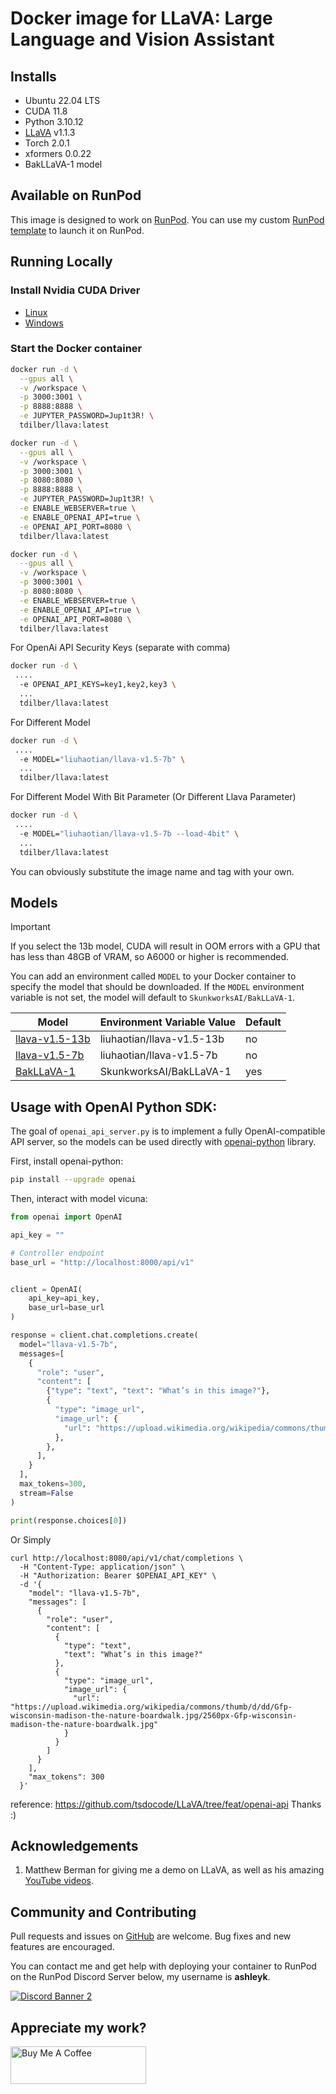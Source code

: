 # Docker image for LLaVA: Large Language and Vision Assistant

## Installs

* Ubuntu 22.04 LTS
* CUDA 11.8
* Python 3.10.12
* [LLaVA](
  https://github.com/haotian-liu/llava) v1.1.3
* Torch 2.0.1
* xformers 0.0.22
* BakLLaVA-1 model

## Available on RunPod

This image is designed to work on [RunPod](https://runpod.io?ref=2xxro4sy).
You can use my custom [RunPod template](
https://runpod.io/gsc?template=g7wd33iuwv&ref=2xxro4sy)
to launch it on RunPod.

## Running Locally

### Install Nvidia CUDA Driver

- [Linux](https://docs.nvidia.com/cuda/cuda-installation-guide-linux/index.html)
- [Windows](https://docs.nvidia.com/cuda/cuda-installation-guide-microsoft-windows/index.html)

### Start the Docker container

```bash
docker run -d \
  --gpus all \
  -v /workspace \
  -p 3000:3001 \
  -p 8888:8888 \
  -e JUPYTER_PASSWORD=Jup1t3R! \
  tdilber/llava:latest
```
```bash
docker run -d \
  --gpus all \
  -v /workspace \
  -p 3000:3001 \
  -p 8080:8080 \
  -p 8888:8888 \
  -e JUPYTER_PASSWORD=Jup1t3R! \
  -e ENABLE_WEBSERVER=true \
  -e ENABLE_OPENAI_API=true \
  -e OPENAI_API_PORT=8080 \
  tdilber/llava:latest
```

```bash
docker run -d \
  --gpus all \
  -v /workspace \
  -p 3000:3001 \
  -p 8080:8080 \
  -e ENABLE_WEBSERVER=true \
  -e ENABLE_OPENAI_API=true \
  -e OPENAI_API_PORT=8080 \
  tdilber/llava:latest
```

For OpenAi API Security Keys (separate with comma)
```bash
docker run -d \
 ....
  -e OPENAI_API_KEYS=key1,key2,key3 \
  ...
  tdilber/llava:latest
```
For Different Model 
```bash
docker run -d \
 ....
  -e MODEL="liuhaotian/llava-v1.5-7b" \
  ...
  tdilber/llava:latest
```

For Different Model With Bit Parameter (Or Different Llava Parameter)
```bash
docker run -d \
 ....
  -e MODEL="liuhaotian/llava-v1.5-7b --load-4bit" \
  ...
  tdilber/llava:latest
```

You can obviously substitute the image name and tag with your own.

## Models

> [!IMPORTANT]
> If you select the 13b model, CUDA will result in OOM errors
> with a GPU that has less than 48GB of VRAM, so A6000 or higher is
> recommended.

You can add an environment called `MODEL` to your Docker container to
specify the model that should be downloaded.  If the `MODEL` environment
variable is not set, the model will default to `SkunkworksAI/BakLLaVA-1`.

| Model                                                              | Environment Variable Value  | Default |
|--------------------------------------------------------------------|-----------------------------|---------|
| [llava-v1.5-13b](https://huggingface.co/liuhaotian/llava-v1.5-13b) | liuhaotian/llava-v1.5-13b   | no      |
| [llava-v1.5-7b](https://huggingface.co/liuhaotian/llava-v1.5-7b)   | liuhaotian/llava-v1.5-7b    | no      |
| [BakLLaVA-1](https://huggingface.co/SkunkworksAI/BakLLaVA-1)       | SkunkworksAI/BakLLaVA-1     | yes     |

## Usage with OpenAI Python SDK:

The goal of `openai_api_server.py` is to implement a fully OpenAI-compatible API server, so the models can be used directly with [openai-python](https://github.com/openai/openai-python) library.

First, install openai-python:
```bash
pip install --upgrade openai
```

Then, interact with model vicuna:
```python
from openai import OpenAI

api_key = ""

# Controller endpoint
base_url = "http://localhost:8000/api/v1"


client = OpenAI(
    api_key=api_key,
    base_url=base_url
)

response = client.chat.completions.create(
  model="llava-v1.5-7b",
  messages=[
    {
      "role": "user",
      "content": [
        {"type": "text", "text": "What’s in this image?"},
        {
          "type": "image_url",
          "image_url": {
            "url": "https://upload.wikimedia.org/wikipedia/commons/thumb/d/dd/Gfp-wisconsin-madison-the-nature-boardwalk.jpg/2560px-Gfp-wisconsin-madison-the-nature-boardwalk.jpg",
          },
        },
      ],
    }
  ],
  max_tokens=300,
  stream=False
)

print(response.choices[0])
```

Or Simply 

```shell
curl http://localhost:8080/api/v1/chat/completions \
  -H "Content-Type: application/json" \
  -H "Authorization: Bearer $OPENAI_API_KEY" \
  -d '{
    "model": "llava-v1.5-7b",
    "messages": [
      {
        "role": "user",
        "content": [
          {
            "type": "text",
            "text": "What’s in this image?"
          },
          {
            "type": "image_url",
            "image_url": {
              "url": "https://upload.wikimedia.org/wikipedia/commons/thumb/d/dd/Gfp-wisconsin-madison-the-nature-boardwalk.jpg/2560px-Gfp-wisconsin-madison-the-nature-boardwalk.jpg"
            }
          }
        ]
      }
    ],
    "max_tokens": 300
  }'
```

reference: https://github.com/tsdocode/LLaVA/tree/feat/openai-api
Thanks :)

## Acknowledgements

1. Matthew Berman for giving me a demo on LLaVA, as well as his amazing
   [YouTube videos](https://www.youtube.com/@matthew_berman/videos]).

## Community and Contributing

Pull requests and issues on [GitHub](https://github.com/ashleykleynhans/llava-docker)
are welcome. Bug fixes and new features are encouraged.

You can contact me and get help with deploying your container
to RunPod on the RunPod Discord Server below,
my username is **ashleyk**.

<a target="_blank" href="https://discord.gg/pJ3P2DbUUq">![Discord Banner 2](https://discordapp.com/api/guilds/912829806415085598/widget.png?style=banner2)</a>

## Appreciate my work?

<a href="https://www.buymeacoffee.com/ashleyk" target="_blank"><img src="https://cdn.buymeacoffee.com/buttons/v2/default-yellow.png" alt="Buy Me A Coffee" style="height: 60px !important;width: 217px !important;" ></a>

